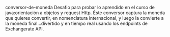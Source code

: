 conversor-de-moneda
Desafio para probar lo aprendido en el curso de java:orientación a objetos y request Http. Éste conversor captura la moneda que quieres convertir, en nomenclatura internacional, y luego la convierte a la moneda final...divertido y en tiempo real usando los endpoints de Exchangerate API.
